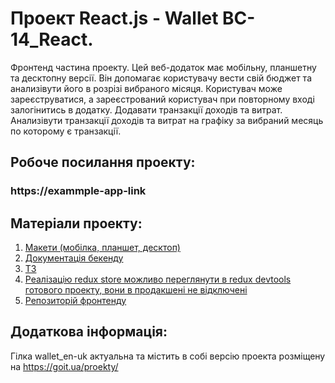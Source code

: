 # Проект React.js - Wallet BC-14_React.

Фронтенд частина проекту. Цей веб-додаток має мобільну, планшетну та
десктопну версії. Він допомагає користувачу вести свій бюджет та
анализівути його в розрізі вибраного місяця. Користувач може
зареєструватися, а зареєстрований користувач при повторному вході
залогінитись в додатку. Додавати транзакції доходів та витрат. Анализівути
транзакції доходів та витрат на графіку за вибраний месяць по которому є
транзакції.

## Робоче посилання проекту:

### https://exammple-app-link

## Матеріали проекту:

1. [Макети (мобілка, планшет, десктоп)](https://www.figma.com/file/hRnTGRtHQNhyItKuNwO9hT/WALLET-(Copy)-(Copy)?node-id=0%3A1)
2. [Документація бекенду](https://wallet.goit.ua/docs/)
3. [ТЗ](https://docs.google.com/spreadsheets/d/1AlgSOhgw02taZXpVnjjzJmkmee-nqaPP-D8yuzENLos/edit?usp=sharing)
4. [Реалізацію redux store можливо переглянути в redux devtools готового проекту, вони в продакшені не відключені](https://exammple-app-link)
5. [Репозиторій фронтенду](https://github.com/memx86/team-project-react)

## Додаткова інформація:

Гілка wallet_en-uk актуальна та містить в собі версію проекта розміщену на https://goit.ua/proekty/

